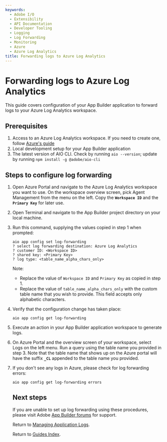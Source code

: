 ```yaml
---
keywords:
  - Adobe I/O
  - Extensibility
  - API Documentation
  - Developer Tooling
  - Logging
  - Log Forwarding
  - Monitoring
  - Azure
  - Azure Log Analytics
title: Forwarding logs to Azure Log Analytics
---
```


# Forwarding logs to Azure Log Analytics

This guide covers configuration of your App Builder application to forward logs to your Azure Log Analytics workspace.

## Prerequisites

1. Access to an Azure Log Analytics workspace. If you need to create one, follow [Azure's guide](https://docs.microsoft.com/en-us/azure/azure-monitor/logs/quick-create-workspace)
2. Local development setup for your App Builder application
3. The latest version of AIO CLI. Check by running `aio --version`; update by running `npm install -g @adobe/aio-cli`

## Steps to configure log forwarding

1. Open Azure Portal and navigate to the Azure Log Analytics workspace you want to use. On the workspace overview screen, pick Agent Management from the menu on the left. Copy the **`Workspace ID`** and the **`Primary Key`** for later use.

2. Open Terminal and navigate to the App Builder project directory on your local machine.

3. Run this command, supplying the values copied in step 1 when prompted:
   
   ```
   aio app config set log-forwarding
   ? select log forwarding destination: Azure Log Analytics
   ? customer ID: <Workspace ID>
   ? shared key: <Primary Key>
   ? log type: <table_name_alpha_chars_only>
   ```
   
    Note:
   
   + Replace the value of `Workspace ID` and `Primary Key` as copied in step 1.
   + Replace the value of `table_name_alpha_chars_only` with the custom table name that you wish to provide. This field accepts only alphabetic characters.

4. Verify that the configuration change has taken place:
   
   ```
   aio app config get log-forwarding
   ```

5. Execute an action in your App Builder application workspace to generate logs.

6. On Azure Portal and the overview screen of your workspace, select Logs on the left menu. Run a query using the table name you provided in step 3. Note that the table name that shows up on the Azure portal will have the suffix **`_CL`** appended to the table name you provided.

7. If you don't see any logs in Azure, please check for log forwarding errors:
   
   ```
   aio app config get log-forwarding errors
   ```
   
   ## Next steps
   
   If you are unable to set up log forwarding using these procedures, please visit Adobe [App Builder forums](https://experienceleaguecommunities.adobe.com/t5/app-builder/ct-p/app-builder) for support.
   
   Return to [Managing Application Logs](index.md).
   
   Return to [Guides Index](/guides_index.md).

